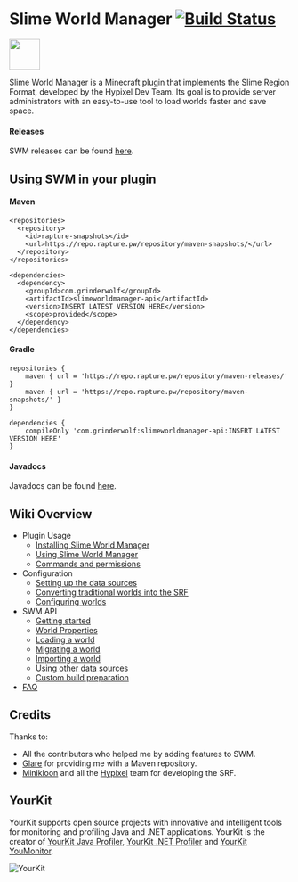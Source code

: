# Slime World Manager [![Build Status](https://travis-ci.org/Paul19988/Advanced-Slime-World-Manager.svg?branch=feature%2F1.16)](https://travis-ci.org/Paul19988/Advanced-Slime-World-Manager)

[<img src="https://discordapp.com/assets/e4923594e694a21542a489471ecffa50.svg" alt="" height="55" />](https://discord.gg/YevvsMa)

Slime World Manager is a Minecraft plugin that implements the Slime Region Format, developed by the Hypixel Dev Team.
 Its goal is to provide server administrators with an easy-to-use tool to load worlds faster and save space.

#### Releases

SWM releases can be found [here](https://www.spigotmc.org/resources/slimeworldmanager.69974/history).

## Using SWM in your plugin

#### Maven
```
<repositories>
  <repository>
    <id>rapture-snapshots</id>
    <url>https://repo.rapture.pw/repository/maven-snapshots/</url>
  </repository>
</repositories>
```

```
<dependencies>
  <dependency>
    <groupId>com.grinderwolf</groupId>
    <artifactId>slimeworldmanager-api</artifactId>
    <version>INSERT LATEST VERSION HERE</version>
    <scope>provided</scope>
  </dependency>
</dependencies>
```

#### Gradle
```
repositories {
    maven { url = 'https://repo.rapture.pw/repository/maven-releases/' }
    maven { url = 'https://repo.rapture.pw/repository/maven-snapshots/' }
}

dependencies {
    compileOnly 'com.grinderwolf:slimeworldmanager-api:INSERT LATEST VERSION HERE'
}
```

#### Javadocs

Javadocs can be found [here](https://grinderwolf.github.io/Slime-World-Manager/apidocs/).

## Wiki Overview
 * Plugin Usage
    * [Installing Slime World Manager](.docs/usage/install.md)
    * [Using Slime World Manager](.docs/usage/using.md)
    * [Commands and permissions](.docs/usage/commands-and-permissions.md)
 * Configuration
    * [Setting up the data sources](.docs/config/setup-data-sources.md)
    * [Converting traditional worlds into the SRF](.docs/config/convert-world-to-srf.md)
    * [Configuring worlds](.docs/config/configure-world.md)
 * SWM API
    * [Getting started](.docs/api/setup-dev.md)
    * [World Properties](.docs/api/properties.md)
    * [Loading a world](.docs/api/load-world.md)
    * [Migrating a world](.docs/api/migrate-world.md)
    * [Importing a world](.docs/api/import-world.md)
    * [Using other data sources](.docs/api/use-data-source.md)
    * [Custom build preparation](.docs/api/custom-build-preparation.md)
 * [FAQ](.docs/faq.md)

## Credits

Thanks to: 
 * All the contributors who helped me by adding features to SWM.
 * [Glare](https://glaremasters.me) for providing me with a Maven repository.
 * [Minikloon](https://twitter.com/Minikloon) and all the [Hypixel](https://twitter.com/HypixelNetwork) team for developing the SRF.
 
## YourKit

YourKit supports open source projects with innovative and intelligent tools for monitoring and profiling Java and .NET applications. YourKit is the creator of [YourKit Java Profiler](https://www.yourkit.com/java/profiler/), [YourKit .NET Profiler](https://www.yourkit.com/.net/profiler/) and [YourKit YouMonitor](https://www.yourkit.com/youmonitor/).

![YourKit](https://www.yourkit.com/images/yklogo.png)
